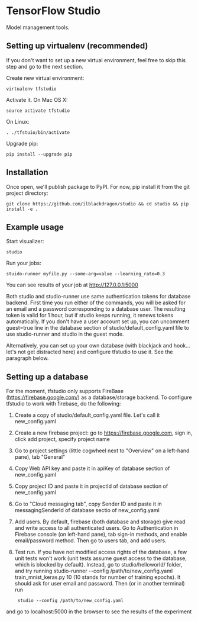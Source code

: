# TensorFlow Studio

Model management tools.

## Setting up virtualenv (recommended)
If you don't want to set up a new virtual environment, feel free to skip this step 
and go to the next section. 

Create new virtual environment:
    
    virtualenv tfstudio

Activate it. On Mac OS X:
    
    source activate tfstudio

On Linux:

    . ./tfstuio/bin/activate

Upgrade pip:

    pip install --upgrade pip

## Installation
Once open, we'll publish package to PyPI. For now, pip install it from the git project directory:

    git clone https://github.com/ilblackdragon/studio && cd studio && pip install -e . 


## Example usage

Start visualizer:

    studio 

Run your jobs:

    stuido-runner myfile.py --some-arg=value --learning_rate=0.3

You can see results of your job at http://127.0.0.1:5000

Both studio and studio-runner use same authentication tokens for database backend. First time you run either of the commands,
you will be asked for an email and a password corresponding to a database user. The resulting token is valid for 1 hour, 
but if studio keeps running, it renews tokens automatically. 
If you don't have a user account set up, you can uncomment guest=true line in the database section of studio/default_config.yaml file
to use studio-runner and studio in the guest mode. 

Alternatively, you can set up your own database (with blackjack and hook... let's not get distracted here) and configure 
tfstudio to use it. See the paragraph below. 

## Setting up a database 
For the moment, tfstudio only supports FireBase (https://firebase.google.com/) as a database/storage backend. 
To configure tfstudio to work with firebase, do the following:

1. Create a copy of studio/default_config.yaml file. Let's call it new_config.yaml
2. Create a new firebase project: go to https://firebase.google.com, sign in, click add project, specify project name
3. Go to project settings (little cogwheel next to "Overview" on a left-hand pane), tab "General"
4. Copy Web API key and paste it in apiKey of database section of new_config.yaml
5. Copy project ID and paste it in projectId of database section of new_config.yaml 
6. Go to "Cloud messaging tab", copy Sender ID and paste it in messagingSenderId of database sectio of new_config.yaml 
7. Add users. By default, firebase (both database and storage) give read and write access to all authenticated users. Go to Authentication in Firebase console (on left-hand pane), tab sign-in methods, and enable email/password method. Then go to users tab, and add users. 
8. Test run. If you have not modified access rights of the database, a few unit tests won't work (unit tests assume guest access to the database, which is blocked by default). Instead, go to studio/helloworld/ folder, and try running 
        studio-runner --config /path/to/new_config.yaml train_mnist_keras.py 10
(10 stands for number of training epochs). It should ask for user email and password. Then (or in another terminal) run 

        studio --config /path/to/new_config.yaml
and go to localhost:5000 in the browser to see the results of the experiment
    



